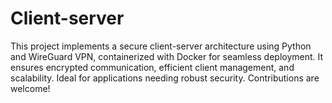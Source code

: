 # Client-server
This project implements a secure client-server architecture using Python and WireGuard VPN, containerized with Docker for seamless deployment. It ensures encrypted communication, efficient client management, and scalability. Ideal for applications needing robust security. Contributions are welcome!

